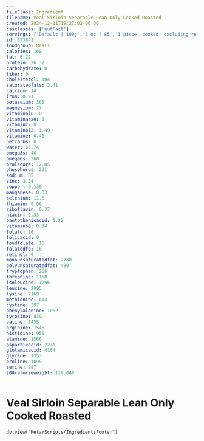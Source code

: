 ```yaml
---
fileClass: Ingredient
filename: Veal Sirloin Separable Lean Only Cooked Roasted
created: 2024-12-21T19:27:02-06:00
cssclasses: ['nutFact']
servings: ['Default | 100g','3 oz | 85','1 piece, cooked, excluding refuse (yield from 1 lb raw meat with refuse) | 251']
id: 173842
foodgroup: Meats
calories: 168
fat: 6.22
protein: 26.32
carbohydrate: 0
fiber: 0
cholesterol: 104
saturatedfats: 2.41
calcium: 14
iron: 0.91
potassium: 365
magnesium: 27
vitaminaiu: 0
vitaminarae: 0
vitaminc: 0
vitaminb12: 1.49
vitamine: 0.46
netcarbs: 0
water: 65.74
omega3s: 40
omega6s: 360
pralscore: 12.85
phosphorus: 231
sodium: 85
zinc: 3.54
copper: 0.136
manganese: 0.03
selenium: 11.5
thiamin: 0.06
riboflavin: 0.37
niacin: 9.33
pantothenicacid: 1.32
vitaminb6: 0.34
folate: 16
folicacid: 0
foodfolate: 16
folatedfe: 16
retinol: 0
monounsaturatedfat: 2280
polyunsaturatedfat: 480
tryptophan: 266
threonine: 1150
isoleucine: 1296
leucine: 2095
lysine: 2169
methionine: 614
cystine: 297
phenylalanine: 1062
tyrosine: 839
valine: 1455
arginine: 1548
histidine: 956
alanine: 1566
asparticacid: 2271
glutamicacid: 4164
glycine: 1353
proline: 1099
serine: 987
200calorieweight: 119.048
---
```


# Veal Sirloin Separable Lean Only Cooked Roasted

```dataviewjs
dv.view("Meta/Scripts/IngredientsFooter")
```